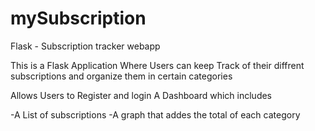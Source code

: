 # mySubscription
Flask - Subscription tracker webapp

This is a Flask Application Where Users can keep Track of their diffrent subscriptions and organize them in certain categories


Allows Users to Register and login
A Dashboard which includes 

-A List of subscriptions
-A graph that addes the total of each category
